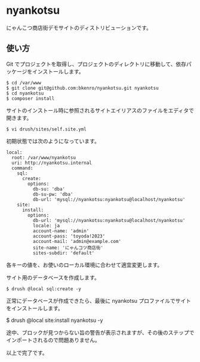 # nyankotsu

にゃんこつ商店街デモサイトのディストリビューションです。

## 使い方

Git でプロジェクトを取得し、プロジェクトのディレクトリに移動して、依存パッケージをインストールします。

```
$ cd /var/www
$ git clone git@github.com:bkenro/nyankotsu.git nyankotsu
$ cd nyankotsu
$ composer install
```

サイトのインストール時に参照されるサイトエイリアスのファイルをエディタで開きます。

```
$ vi drush/sites/self.site.yml
```

初期状態では次のようになっています。

```
local:
  root: /var/www/nyankotsu
  uri: http://nyankotsu.internal
  command:
    sql:
      create:
        options:
          db-su: 'dba'
          db-su-pw: 'dba'
          db-url: 'mysql://nyankotsu:nyankotsu@localhost/nyankotsu'
    site:
      install:
        options:
          db-url: 'mysql://nyankotsu:nyankotsu@localhost/nyankotsu'
          locale: ja
          account-name: 'admin'
          account-pass: 'toyoda!2023'
          account-mail: 'admin@example.com'
          site-name: 'にゃんコツ商店街'
          sites-subdir: 'default'
```

各キーの値を、お使いのローカル環境に合わせて適宜変更します。

サイト用のデータベースを作成します。

```
$ drush @local sql:create -y
```
正常にデータベースが作成できたら、最後に nyankotsu プロファイルでサイトをインストールします。

$ drush @local site:install nyankotsu -y

途中、ブロックが見つからない旨の警告が表示されますが、その後のステップでインポートされるので問題ありません。

以上で完了です。
